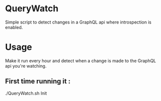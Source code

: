 # QueryWatch
Simple script to detect changes in a GraphQL api where introspection is enabled.

# Usage
Make it run every hour and detect when a change is made to the GraphQL api you're watching. 

## First time running it :
./QueryWatch.sh Init
